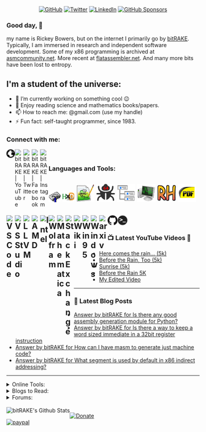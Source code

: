 <p align="center">
<a href="https://github.com/bitRAKE"><img src="https://img.shields.io/github/followers/bitRAKE.svg?label=GitHub&style=social" alt="GitHub"></a>
<a href="https://twitter.com/_bitRAKE_"><img src="https://img.shields.io/twitter/follow/bitRAKE?label=Twitter&style=social" alt="Twitter"></a>
<a href="https://www.linkedin.com/in/bitRAKE"><img src="https://img.shields.io/badge/LinkedIn--_.svg?style=social&logo=linkedin" alt="LinkedIn"></a>
<a href="https://github.com/sponsors/bitRAKE"><img src="https://img.shields.io/badge/GitHub_Sponsors--_.svg?style=social&logo=github&logoColor=EA4AAA" alt="GitHub Sponsors"></a>
</p>

### Good day, 👋
my name is Rickey Bowers, but on the internet I primarily go by [bitRAKE][website]. Typically, I am immersed in research and independent software development. Some of my x86 programming is archived at [asmcommunity.net](https://www.google.com/search?q=asmcommunity+%22bitRAKE%22). More recent at [flatassembler.net](https://www.google.com/search?q=asmcommunity+%22bitRAKE%22). And many more bits have been lost to entropy.

## I'm a student of the universe:
- 🔭 I’m currently working on something cool 😉
- 📕 Enjoy reading science and mathematics books/papers.
- 📫 How to reach me: @gmail.com (use my handle)
- ⚡ Fun fact: self-taught programmer, since 1983.

### Connect with me:

[<img align="left" alt="bitRAKE.com" width="22px" src="https://raw.githubusercontent.com/iconic/open-iconic/master/svg/globe.svg" />][website]
[<img align="left" alt="bitRAKE | YouTube" width="22px" src="https://cdn.jsdelivr.net/npm/simple-icons@4.8.0/icons/youtube.svg" />][youtube]
[<img align="left" alt="bitRAKE | Twitter" width="22px" src="https://cdn.jsdelivr.net/npm/simple-icons@4.8.0/icons/twitter.svg" />][twitter]
[<img align="left" alt="bitRAKE | Facebook" width="22px" src="https://cdn.jsdelivr.net/npm/simple-icons@4.8.0/icons/facebook.svg" />][facebook]
[<img align="left" alt="bitRAKE | Instagram" width="22px" src="https://cdn.jsdelivr.net/npm/simple-icons@4.8.0/icons/instagram.svg" />][instagram]

<br />

### Languages and Tools:

[![fasmg](https://github.com/bitRAKE/bitRAKE/blob/master/icons/fasm.png)](https://flatassembler.net/)
[![HxD](https://github.com/bitRAKE/bitRAKE/blob/master/icons/HxD.png?raw=true)](https://mh-nexus.de/en/hxd/)
[![Notepad++](https://github.com/bitRAKE/bitRAKE/blob/master/icons/N++.png?raw=true)](https://notepad-plus-plus.org/)
[![x64dbg](https://github.com/bitRAKE/bitRAKE/blob/master/icons/x64dbg.png?raw=true)](https://x64dbg.com/)
[![Dependancies](https://github.com/bitRAKE/bitRAKE/blob/master/icons/Dependancies.png?raw=true)](https://github.com/lucasg/Dependencies)
[![ProcessHacker](https://github.com/bitRAKE/bitRAKE/blob/master/icons/PH.png?raw=true)](https://processhacker.sourceforge.io/)
[![Resource Hacker](https://github.com/bitRAKE/bitRAKE/blob/master/icons/RH.png?raw=true)](http://www.angusj.com/resourcehacker/)
[![SumatraPDF](https://github.com/bitRAKE/bitRAKE/blob/master/icons/SumatraPDF.png?raw=true)](https://www.sumatrapdfreader.org/free-pdf-reader.html)
<br />
---
[<img align="left" alt="VSCode" width="22px" src="https://code.visualstudio.com/assets/favicon.ico" />](https://github.com/microsoft/vscode)
[<img align="left" alt="VSStudio" width="22px" src="https://devblogs.microsoft.com/wp-content/uploads/sites/44/2019/03/visual-studio.png" />](https://visualstudio.microsoft.com/downloads/)
[<img align="left" alt="LLVM" width="22px" src="https://res-3.cloudinary.com/crunchbase-production/image/upload/c_lpad,h_170,w_170,f_auto,b_white,q_auto:eco/mkqbfktqzgyxikmnc5ey" />](https://llvm.org/)
[<img align="left" alt="AMD" width="22px" src="https://cdn.jsdelivr.net/npm/simple-icons@4.8.0/icons/amd.svg" />](https://developer.amd.com/resources/developer-guides-manuals/)
[<img align="left" alt="Intel" width="22px" src="https://cdn.jsdelivr.net/npm/simple-icons@4.8.0/icons/intel.svg" />](https://software.intel.com/content/www/us/en/develop/articles/intel-sdm.html)
[<img align="left" alt="Wolfram" width="22px" src="https://cdn.jsdelivr.net/npm/simple-icons@4.8.0/icons/wolframlanguage.svg" />](https://www.wolfram.com/language/)
[<img align="left" alt="Mathematica" width="22px" src="https://cdn.jsdelivr.net/npm/simple-icons@4.8.0/icons/wolframmathematica.svg" />](https://blog.wolfram.com/)
[<img align="left" alt="Stack Exchange" width="22px" src="https://cdn.jsdelivr.net/npm/simple-icons@4.8.0/icons/stackexchange.svg" />](https://meta.stackexchange.com/users/824897/)
[<img align="left" alt="Wiki" width="22px" src="https://cdn.jsdelivr.net/npm/simple-icons@4.8.0/icons/wikipedia.svg" />](https://en.wikipedia.org/wiki/User:BitRAKE)
[<img align="left" alt="Win95" width="22px" src="https://cdn.jsdelivr.net/npm/simple-icons@4.8.0/icons/windows95.svg" />](https://archive.org/details/windows_95_vdi)
[<img align="left" alt="Windows" width="22px" src="https://cdn.jsdelivr.net/npm/simple-icons@4.8.0/icons/windows.svg" />](https://docs.microsoft.com/en-us/windows/win32/apiindex/windows-api-list)
[<img align="left" alt="arxiv" width="22px" src="https://cdn.jsdelivr.net/npm/simple-icons@4.8.0/icons/arxiv.svg" />](https://arxiv.org/archive/cs)
[<img align="left" alt="GitHub" width="26px" src="https://raw.githubusercontent.com/github/explore/78df643247d429f6cc873026c0622819ad797942/topics/github/github.png" />](https://github.com/dank-orb)
[<img align="left" alt="HTML5" width="26px" src="https://raw.githubusercontent.com/github/explore/80688e429a7d4ef2fca1e82350fe8e3517d3494d/topics/terminal/terminal.png" />](https://ss64.com/index.html)
<br />
---
### 📺 Latest YouTube Videos 📸
<!-- YOUTUBE:START -->
- [Here comes the rain... (5k)](https://www.youtube.com/watch?v=Tf56kmEgQ3U)
- [Before the Rain, Too (5k)](https://www.youtube.com/watch?v=gosEuURevJw)
- [Sunrise (5k)](https://www.youtube.com/watch?v=TEMBszAObUo)
- [Before the Rain 5K](https://www.youtube.com/watch?v=D6vXPxbaYdU)
- [My Edited Video](https://www.youtube.com/watch?v=rHLpbPUATCM)
<!-- YOUTUBE:END -->
---
### 📕 Latest Blog Posts
<!-- STACKOVERFLOW:START -->
- [Answer by bitRAKE for Is there any good assembly generation module for Python?](https://stackoverflow.com/questions/15175315/is-there-any-good-assembly-generation-module-for-python/17410146#17410146)
- [Answer by bitRAKE for Is there a way to keep a word sized immediate in a 32bit register instruction](https://stackoverflow.com/questions/17379499/is-there-a-way-to-keep-a-word-sized-immediate-in-a-32bit-register-instruction/17396695#17396695)
- [Answer by bitRAKE for How can I have masm to generate just machine code?](https://stackoverflow.com/questions/14251913/how-can-i-have-masm-to-generate-just-machine-code/15727495#15727495)
- [Answer by bitRAKE for What segment is used by default in x86 indirect addressing?](https://stackoverflow.com/questions/3948961/what-segment-is-used-by-default-in-x86-indirect-addressing/3953158#3953158)
<!-- STACKOVERFLOW:END -->
---
<!--START_SECTION:table-->
<details>
<summary>Online Tools:</summary>

- [Compiler Explorer](https://gcc.godbolt.org/)
- [ShaderToy](https://www.shadertoy.com/)
- [The Book of Shaders](https://thebookofshaders.com/)
- [draw.io](https://diagrams.net)
- [JSON Edit](http://jsoneditoronline.org/)
- [Desmos](https://www.desmos.com/)
- [CodePen](https://codepen.io/)
- [Observable](https://observablehq.com/)

</details>
<details>
<summary>Blogs to Read:</summary>

- [Stuffed Cow](https://blog.stuffedcow.net/)
- [Futility Closet](https://www.futilitycloset.com/)
- [strchr](https://www.strchr.com/)
- [Daniel Lemire](https://lemire.me/blog/)

</details>
<details>
<summary>Forums:</summary>

- [fasm](https://board.flatassembler.net/index.php)
- [encode](https://encode.su/forum.php)

</details>
<!--END_SECTION:table-->
<br />
<img align="left" alt="bitRAKE's Github Stats" src="https://github-readme-stats.vercel.app/api?username=bitRAKE&show_icons=true&hide_border=true" />

[![Donate](https://img.shields.io/badge/Donate-PayPal-green.svg)][donate]
<br />
[![paypal](https://www.paypalobjects.com/en_US/i/btn/btn_donateCC_LG.gif)](https://www.paypal.com/cgi-bin/webscr?cmd=_s-xclick&hosted_button_id=Q62RV22AKAX7A)


[website]: https://bitRAKE.code
[twitter]: https://twitter.com/_bitRAKE_
[youtube]: https://youtube.com/bitRAKE
[instagram]: https://instagram.com/bitRAKE
[facebook]: https://www.facebook.com/bitRAKE
[donate]: https://paypal.me/bitRAKE
